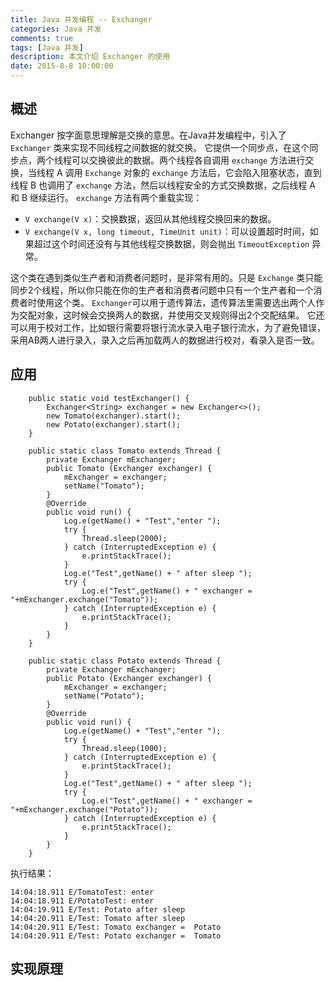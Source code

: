 ```yaml
---
title: Java 并发编程 -- Exchanger
categories: Java 并发
comments: true
tags: [Java 并发]
description: 本文介绍 Exchanger 的使用
date: 2015-8-8 10:00:00
---
```



## 概述

Exchanger 按字面意思理解是交换的意思。在Java并发编程中，引入了 `Exchanger` 类来实现不同线程之间数据的就交换。
它提供一个同步点，在这个同步点，两个线程可以交换彼此的数据。两个线程各自调用 `exchange` 方法进行交换，当线程 A 调用 `Exchange` 对象的 `exchange` 方法后，它会陷入阻塞状态，直到线程 B 也调用了 `exchange` 方法，然后以线程安全的方式交换数据，之后线程 A 和 B 继续运行。
`exchange` 方法有两个重载实现：

 - `V exchange(V x)`：交换数据，返回从其他线程交换回来的数据。
 - `V exchange(V x, long timeout, TimeUnit unit)`：可以设置超时时间，如果超过这个时间还没有与其他线程交换数据，则会抛出 `TimeoutException` 异常。

这个类在遇到类似生产者和消费者问题时，是非常有用的。只是 `Exchange` 类只能同步2个线程，所以你只能在你的生产者和消费者问题中只有一个生产者和一个消费者时使用这个类。
`Exchanger`可以用于遗传算法，遗传算法里需要选出两个人作为交配对象，这时候会交换两人的数据，并使用交叉规则得出2个交配结果。
它还可以用于校对工作，比如银行需要将银行流水录入电子银行流水，为了避免错误，采用AB两人进行录入，录入之后再加载两人的数据进行校对，看录入是否一致。

## 应用

```
    public static void testExchanger() {
        Exchanger<String> exchanger = new Exchanger<>();
        new Tomato(exchanger).start();
        new Potato(exchanger).start();
    }

    public static class Tomato extends Thread {
        private Exchanger mExchanger;
        public Tomato (Exchanger exchanger) {
            mExchanger = exchanger;
            setName("Tomato");
        }
        @Override
        public void run() {
            Log.e(getName() + "Test","enter ");
            try {
                Thread.sleep(2000);
            } catch (InterruptedException e) {
                e.printStackTrace();
            }
            Log.e("Test",getName() + " after sleep ");
            try {
                Log.e("Test",getName() + " exchanger =  "+mExchanger.exchange("Tomato"));
            } catch (InterruptedException e) {
                e.printStackTrace();
            }
        }
    }

    public static class Potato extends Thread {
        private Exchanger mExchanger;
        public Potato (Exchanger exchanger) {
            mExchanger = exchanger;
            setName("Potato");
        }
        @Override
        public void run() {
            Log.e(getName() + "Test","enter ");
            try {
                Thread.sleep(1000);
            } catch (InterruptedException e) {
                e.printStackTrace();
            }
            Log.e("Test",getName() + " after sleep ");
            try {
                Log.e("Test",getName() + " exchanger =  "+mExchanger.exchange("Potato"));
            } catch (InterruptedException e) {
                e.printStackTrace();
            }
        }
    }
```

执行结果：

```
14:04:18.911 E/TomatoTest: enter 
14:04:18.911 E/PotatoTest: enter 
14:04:19.911 E/Test: Potato after sleep 
14:04:20.911 E/Test: Tomato after sleep 
14:04:20.911 E/Test: Tomato exchanger =  Potato
14:04:20.911 E/Test: Potato exchanger =  Tomato
```

## 实现原理

